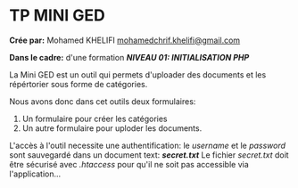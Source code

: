 # TP MINI GED

 **Crée par:** Mohamed KHELIFI <mohamedchrif.khelifi@gmail.com>

 **Dans le cadre:** d'une formation ***NIVEAU 01: INITIALISATION PHP***

La Mini GED est un outil qui permets d'uploader des documents et les répértorier sous forme de catégories.

 Nous avons donc dans cet outils deux formulaires:

 1. Un formulaire pour créer les catégories
 2. Un autre formulaire pour uploder les documents.

L'accès à l'outil necessite une authentification: le *username* et le *password* sont sauvegardé dans un document text:  ***secret.txt***
Le fichier *secret.txt* doit être sécurisé avec *.htaccess* pour qu'il ne soit pas accessible via l'application...

